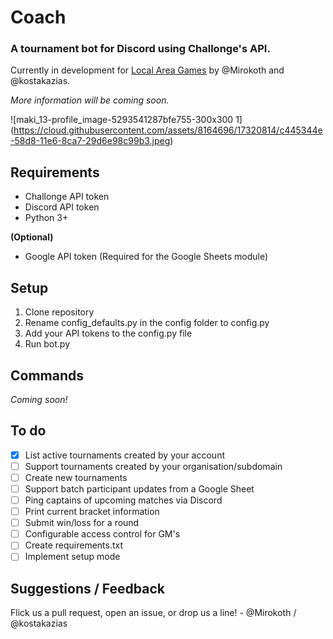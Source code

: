 # Coach
### A tournament bot for Discord using Challonge's API.
Currently in development for [Local Area Games](https://www.localareagames.com/) by @Mirokoth and @kostakazias.

_More information will be coming soon._

![maki_13-profile_image-5293541287bfe755-300x300 1]
(https://cloud.githubusercontent.com/assets/8164696/17320814/c445344e-58d8-11e6-8ca7-29d6e98c99b3.jpeg)

## Requirements
- Challonge API token
- Discord API token
- Python 3+

**(Optional)**
- Google API token (Required for the Google Sheets module)

## Setup

1. Clone repository
2. Rename config_defaults.py in the config folder to config.py
3. Add your API tokens to the config.py file
4. Run bot.py

## Commands
_Coming soon!_

## To do
- [x] List active tournaments created by your account
- [ ] Support tournaments created by your organisation/subdomain
- [ ] Create new tournaments
- [ ] Support batch participant updates from a Google Sheet
- [ ] Ping captains of upcoming matches via Discord
- [ ] Print current bracket information
- [ ] Submit win/loss for a round
- [ ] Configurable access control for GM's
- [ ] Create requirements.txt
- [ ] Implement setup mode

## Suggestions / Feedback
Flick us a pull request, open an issue, or drop us a line! - @Mirokoth / @kostakazias
